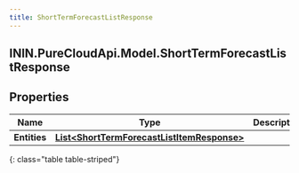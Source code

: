 ```yaml
---
title: ShortTermForecastListResponse
---
```

## ININ.PureCloudApi.Model.ShortTermForecastListResponse

## Properties

|Name | Type | Description | Notes|
|------------ | ------------- | ------------- | -------------|
| **Entities** | [**List&lt;ShortTermForecastListItemResponse&gt;**](ShortTermForecastListItemResponse.html) |  | [optional] |
{: class="table table-striped"}


